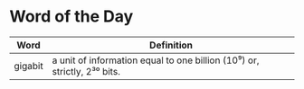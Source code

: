 # Word of the Day

|Word|Definition|
|---|---|
|gigabit|a unit of information equal to one billion (10⁹) or, strictly, 2³⁰ bits.|